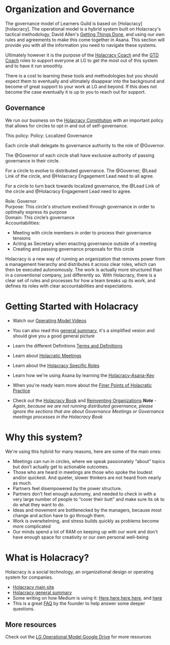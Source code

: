 # Organization and Governance

The governance model of Learners Guild is based on [Holacracy][holacracy]. The operational model is a hybrid system built on Holacracy's tactical methodology, David Allen's [Getting Things Done](http://gettingthingsdone.com/), and using our own rules and agreements to make this come together in Asana.  This section will provide you with all the information you need to navigate these systems.

Ultimately however it is the purpose of the [Holacracy Coach](https://glassfrog.holacracy.org/roles/4477013) and the [GTD Coach](https://glassfrog.holacracy.org/roles/4477015) roles to support everyone at LG to get the most out of this system and to have it run smoothly.

There is a cost to learning these tools and methodologies but you should expect them to eventually and ultimately disappear into the background and become of great support to your work at LG and beyond.  If this does not become the case eventually it is up to you to reach out for support.

## Governance

We run our business on the [Holacracy Constitution](https://github.com/LearnersGuild/Holacracy-Constitution) with an important policy that allows for circles to opt in and out of self-governance.

This policy:
Policy: Localized Governance

Each circle shall delegate its governance authority to the role of @Governor.

The @Governor of each circle shall have exclusive authority of passing governance in their circle.

For a circle to evolve to distributed governance.  The @Governer, @Lead Link of the circle, and @Holacracy Engagement Lead need to all agree.

For a circle to turn back towards localized governance, the @Lead Link of the circle and @Holacracy Engagement Lead need to agree.

Role: Governor
<br>Purpose:  This circle's structure evolved through governance in order to optimally express its purpose
<br>Domain: This circle’s governance
<br>Accountabilities:
- Meeting with circle members in order to process their governance tensions
- Acting as Secretary when enacting governance outside of a meeting
- Creating and passing governance proposals for this circle

Holacracy is a new way of running an organization that removes power from a management hierarchy and distributes it across clear roles, which can then be executed autonomously. The work is actually more structured than in a conventional company, just differently so. With Holacracy, there is a clear set of rules and processes for how a team breaks up its work, and defines its roles with clear accountabilities and expectations.

# Getting Started with Holacracy

- Watch our [Operating Model Videos](https://shereef.wistia.com/projects/fwy60ilf20)

- You can also read this [general summary](https://s3.amazonaws.com/prod_object_assets/assets/157865681992435/Blinkracy-Blinkist.pdf?AWSAccessKeyId=AKIAIXM6FRIC5QVSA63Q&Expires=1469461105&Signature=%2BaNIU4khBbTzpuoiDrwgHerYwx8%3D#_=_), it's a simplified vesion and should give you a good general picture

- Learn the different Definitions [Terms and Definitions](Holacracy-Terms-and-Definitions.md)

- Learn about [Holacratic Meetings](Holacracy-Meetings.md)

- Learn about the [Holacracy Specific Roles](Holacracy-Specific-Roles.md)

- Learn how we're using Asana by learning the [Holacracy-Asana-Key](Holacracy-Asana-Key.md) 


- When you're ready learn more about the [Finer Points of Holacratic Practice](Finer-Points-of-Holacracy.md)

- Check out the [Holacracy Book](http://amzn.com/162779428X) and [Reinventing Organizations](http://amzn.com/2960133501)
***Note*** - *Again, because we are not running distributed governance, please ignore the sections that are about Governance Meetings or Governance meetings processes in the Holacracy Book*

# Why this system?

We're using this hybrid for many reasons, here are some of the main ones:

- Meetings can run in circles, where we speak passionately “about” topics but don't actually get to actionable outcomes.
- Those who are heard in meetings are those who spoke the loudest and/or quickest. And quieter, slower thinkers are not heard from nearly as much.
- Partners feel disempowered by the power structure.  
- Partners don’t feel enough autonomy, and needed to check in with a very large number of people to “cover their butt” and make sure its ok to do what they want to do.
- Ideas and movement are bottlenecked by the managers, because most change and action have to go through them.
- Work is overwhelming, and stress builds quickly as problems become more complicated
- Our minds spend a lot of RAM on keeping up with our work and don't have enough space for creativity or our own personal well-being

# What is Holacracy?
Holacracy is a social technology, an organizational design or operating system for companies.

* [Holacracy main site](http://holacracy.org)
* [Holacracy general summary](http://chrisriedy.me/2013/05/28/holacracy-a-social-technology-for-purposeful-organisation/)
* Some writing on how Medium is using it: [Here](http://firstround.com/article/How-Medium-is-building-a-new-kind-of-company-with-no-managers#),[here](https://medium.com/about-holacracy),[here](https://medium.com/about-holacracy/93446941a52a),[here](https://medium.com/about-holacracy/fdf89d9007f7), and [here](https://medium.com/about-holacracy/36e599a8b6c5)
* This is a great [FAQ](http://clarifyingquestions.wordpress.com/) by the founder to help answer some deeper questions.

## More resources
Check out the [LG Operational Model Google Drive](https://drive.google.com/open?id=0B603F2WUOtLJang2UmVWTmZUVjA) for more resources
